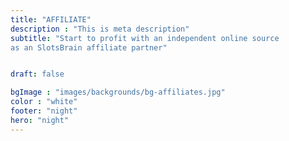 ```yaml
---
title: "AFFILIATE"
description : "This is meta description"
subtitle: "Start to profit with an independent online source 
as an SlotsBrain affiliate partner"


draft: false

bgImage : "images/backgrounds/bg-affiliates.jpg"
color : "white"
footer: "night"
hero: "night"
---
```


